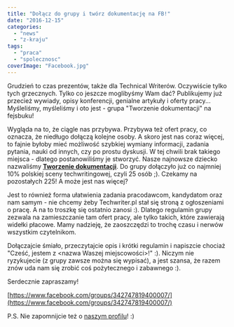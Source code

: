 ```yaml
---
title: "Dołącz do grupy i twórz dokumentację na FB!"
date: "2016-12-15"
categories:
  - "news"
  - "z-kraju"
tags:
  - "praca"
  - "spolecznosc"
coverImage: "Facebook.jpg"
---
```


Grudzień to czas prezentów, także dla Technical Writerów. Oczywiście tylko tych grzecznych. Tylko co jeszcze moglibyśmy Wam dać? Publikujemy już przecież wywiady, opisy konferencji, genialne artykuły i oferty pracy... Myśleliśmy, myśleliśmy i oto jest - grupa "Tworzenie dokumentacji" na fejsbuku!

Wygląda na to, że ciągle nas przybywa. Przybywa też ofert pracy, co oznacza, że niedługo dołączą kolejne osoby. A skoro jest nas coraz więcej, to fajnie byłoby mieć możliwość szybkiej wymiany informacji, zadania pytania, nauki od innych, czy po prostu dyskusji. W tej chwili brak takiego miejsca - dlatego postanowiliśmy je stworzyć. Nasze najnowsze dziecko nazwaliśmy [**Tworzenie dokumentacji**](https://www.facebook.com/groups/342747819400007/). Do grupy dołączyło już co najmniej 10% polskiej sceny techwritingowej, czyli 25 osób ;). Czekamy na pozostałych 225! A może jest nas więcej?

Jest to również forma ułatwienia zadania pracodawcom, kandydatom oraz nam samym - nie chcemy żeby Techwriter.pl stał się stroną z ogłoszeniami o pracę. A na to troszkę się ostatnio zanosi :). Dlatego regulamin grupy zezwala na zamieszczanie tam ofert pracy, ale tylko takich, które zawierają widełki płacowe. Mamy nadzieję, że zaoszczędzi to trochę czasu i nerwów wszystkim czytelnikom.

Dołączajcie śmiało, przeczytajcie opis i krótki regulamin i napiszcie chociaż "Cześć, jestem z <nazwa Waszej miejscowości>!" :). Niczym nie ryzykujecie (z grupy zawsze można się wypisać), a jest szansa, że razem znów uda nam się zrobić coś pożytecznego i zabawnego :).

Serdecznie zapraszamy!

[https://www.facebook.com/groups/342747819400007/](https://www.facebook.com/groups/342747819400007/)

P.S. Nie zapomnijcie też o [naszym profilu](https://www.facebook.com/TechWriterPl/)! :)
